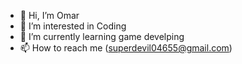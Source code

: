 - 👋 Hi, I’m Omar
- 👀 I’m interested in Coding
- 🌱 I’m currently learning game develping
- 📫 How to reach me (superdevil04655@gmail.com)

<!---
Omar99046/Omar99046 is a ✨ special ✨ repository because its `README.md` (this file) appears on your GitHub profile.
You can click the Preview link to take a look at your changes.
--->
